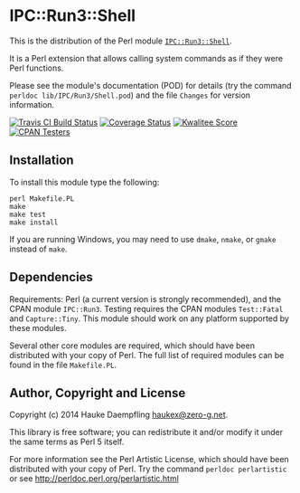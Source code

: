 IPC::Run3::Shell
================

This is the distribution of the Perl module
[`IPC::Run3::Shell`](https://metacpan.org/pod/IPC::Run3::Shell).

It is a Perl extension that allows calling system commands
as if they were Perl functions.

Please see the module's documentation (POD) for details
(try the command `perldoc lib/IPC/Run3/Shell.pod`)
and the file `Changes` for version information.

[![Travis CI Build Status](https://travis-ci.org/haukex/IPC-Run3-Shell.svg)](https://travis-ci.org/haukex/IPC-Run3-Shell.svg)
[![Coverage Status](https://coveralls.io/repos/github/haukex/IPC-Run3-Shell/badge.svg)](https://coveralls.io/github/haukex/IPC-Run3-Shell)
[![Kwalitee Score](https://badges.zero-g.net/kwalitee/IPC-Run3-Shell.svg)](https://cpants.cpanauthors.org/dist/IPC-Run3-Shell)
[![CPAN Testers](https://badges.zero-g.net/cpantesters/IPC-Run3-Shell.svg)](http://matrix.cpantesters.org/?dist=IPC-Run3-Shell)

Installation
------------

To install this module type the following:

	perl Makefile.PL
	make
	make test
	make install

If you are running Windows, you may need to use `dmake`, `nmake`,
or `gmake` instead of `make`.

Dependencies
------------

Requirements: Perl (a current version is strongly recommended),
and the CPAN module `IPC::Run3`.
Testing requires the CPAN modules `Test::Fatal` and `Capture::Tiny`.
This module should work on any platform supported by these modules.

Several other core modules are required, which should have been
distributed with your copy of Perl. The full list of required
modules can be found in the file `Makefile.PL`.

Author, Copyright and License
-----------------------------

Copyright (c) 2014 Hauke Daempfling <haukex@zero-g.net>.

This library is free software; you can redistribute it and/or modify
it under the same terms as Perl 5 itself.

For more information see the Perl Artistic License,
which should have been distributed with your copy of Perl.
Try the command `perldoc perlartistic` or see
<http://perldoc.perl.org/perlartistic.html>

